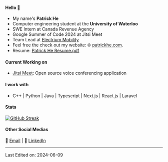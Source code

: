 #### Hello 👋
* My name's **Patrick He**
* Computer engineering student at the **University of Waterloo**
* SWE Intern at Canada Revenue Agency
* Google Summer of Code 2024 at Jitsi Meet
* Team Lead at [Electrium Mobility](https://electriummobility.com/)
* Feel free the check out my website: 🌐 [patrickhe.com](https://patrickhe.com).
* Resume: [Patrick He Resume.pdf](https://github.com/he-patrick/he-patrick/files/13966997/Patrick.He.Resume.pdf)

#### Current Working on
* [Jitsi Meet](https://github.com/jitsi/jitsi-meet): Open source voice conferencing application

#### I work with
* C++ | Python | Java | Typescript | Next.js | React.js | Laravel

 #### Stats
[![GitHub Streak](https://github-readme-streak-stats-rust-five.vercel.app?user=he-patrick&theme=tokyonight)](https://git.io/streak-stats)

#### Other Social Medias
📧 [Email](mailto:he.patrick2005@gmail.com) | 💼 [LinkedIn](https://www.linkedin.com/in/patrickhe2005/)


-----

Last Edited on: 2024-06-09
